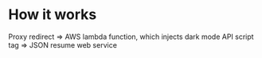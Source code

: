 # How it works
Proxy redirect => AWS lambda function, which injects dark mode API script tag => JSON resume web service
